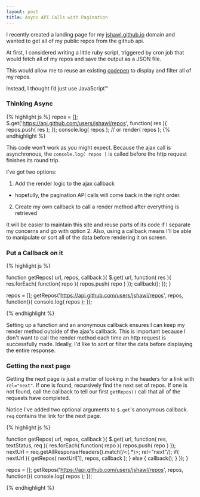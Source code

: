```yaml
---
layout: post
title: Async API Calls with Pagination
---
```


I recently created a landing page for my [jshawl.github.io](http://jshawl.github.io/) domain
and wanted to get all of my public repos from the github api.

At first, I considered writing a little ruby script, triggered by cron job that would
fetch all of my repos and save the output as a JSON file.

This would allow me to reuse an existing [codepen](http://codepen.io/jshawl/pen/fvAmk) to display
and filter all of my repos.

Instead, I thought I’d just use JavaScript&trade;

### Thinking Async

{% highlight js %}
repos = [];
$.get('https://api.github.com/users/jshawl/repos', function( res ){
  repos.push( res );
});
console.log( repos ); // or render( repos );
{% endhighlight %}

This code won’t work as you might expect. Because the ajax call is asynchronous, the `console.log( repos )` is
called before the http request finishes its round trip. 

I've got two options:

1. Add the render logic to the ajax callback
  - hopefully, the pagination API calls will come back in the right order.
2. Create my own callback to call a render method after everything is retrieved

It will be easier to maintain this site and reuse parts of its code if I separate my
concerns and go with option 2. Also, using a callback means I'll be able to manipulate or sort
all of the data before rendering it on screen.

### Put a Callback on it

{% highlight js %}

function getRepos( url, repos, callback ){
  $.get( url, function( res ){
    res.forEach( function( repo ){
      repos.push( repo )
    });
    callback();
  });
}

repos = [];
getRepos('https://api.github.com/users/jshawl/repos', repos, function(){
  console.log( repos );
}); 

{% endhighlight %}

Setting up a function and an anonymous callback ensures I can keep my render method outside of the ajax's callback.
This is important because I don't want to call the render method each time an http request is successfully made.
Ideally, I'd like to sort or filter the data before displaying the entire response.

### Getting the next page

Getting the next page is just a matter of looking in the headers for a link
with `rel="next"`. If one is found, recursively find the next set of repos. If one is
not found, call the callback to tell our first `getRepos()` call that all of the
requests have completed.

Notice I've added two optional arguments to `$.get`'s anonymous callback. `req` contains
the link for the next page.

{% highlight js %}

function getRepos( url, repos, callback ){
  $.get( url, function( res, textStatus, req ){
    res.forEach( function( repo ){
      repos.push( repo )
    });
    nextUrl = req.getAllResponseHeaders().match(/<(.*)>; rel="next"/);
    if( nextUrl ){
      getRepos( nextUrl[1], repos, callback );
    } else {
      callback();
    }
  });
}

repos = [];
getRepos('https://api.github.com/users/jshawl/repos', repos, function(){
  console.log( repos );
}); 

{% endhighlight %}


